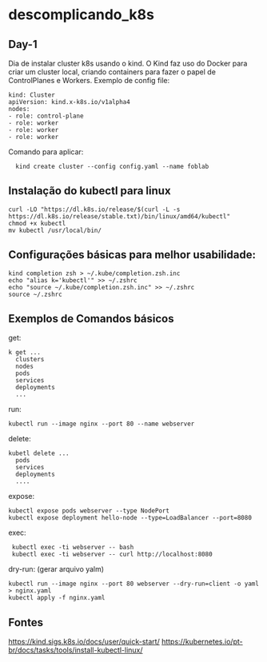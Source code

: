 # descomplicando_k8s

## Day-1
Dia de instalar cluster k8s usando o kind. O Kind faz uso do Docker para criar um cluster local, criando containers para fazer o papel de ControlPlanes e Workers.
Exemplo de config file:
```
kind: Cluster
apiVersion: kind.x-k8s.io/v1alpha4
nodes:
- role: control-plane
- role: worker
- role: worker
- role: worker
```
Comando para aplicar:
```
  kind create cluster --config config.yaml --name foblab
```
## Instalação do kubectl para linux 
```
curl -LO "https://dl.k8s.io/release/$(curl -L -s https://dl.k8s.io/release/stable.txt)/bin/linux/amd64/kubectl"
chmod +x kubectl
mv kubectl /usr/local/bin/
```

## Configurações básicas para melhor usabilidade:

```
kind completion zsh > ~/.kube/completion.zsh.inc
echo "alias k='kubectl'" >> ~/.zshrc
echo "source ~/.kube/completion.zsh.inc" >> ~/.zshrc
source ~/.zshrc
```
## Exemplos de Comandos básicos
get:
```
k get ...
  clusters
  nodes
  pods
  services
  deployments
  ...
```

run:
```
kubectl run --image nginx --port 80 --name webserver
```
delete:
```
kubetl delete ...
  pods
  services
  deployments
  ....
```

expose:
```
kubectl expose pods webserver --type NodePort
kubectl expose deployment hello-node --type=LoadBalancer --port=8080
```

exec: 
```
 kubectl exec -ti webserver -- bash
 kubectl exec -ti webserver -- curl http://localhost:8080 
```

dry-run: (gerar arquivo yalm)
```
kubectl run --image nginx --port 80 webserver --dry-run=client -o yaml > nginx.yaml
kubectl apply -f nginx.yaml
```
## Fontes
https://kind.sigs.k8s.io/docs/user/quick-start/
https://kubernetes.io/pt-br/docs/tasks/tools/install-kubectl-linux/

